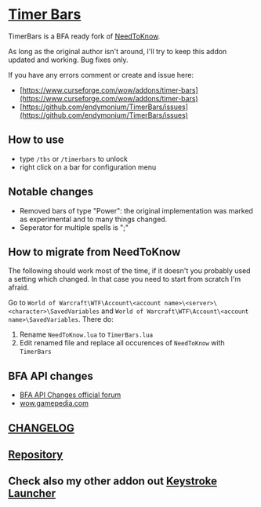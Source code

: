 # [Timer Bars](https://www.curseforge.com/wow/addons/timer-bars)

TimerBars is a BFA ready fork of [NeedToKnow](https://www.curseforge.com/wow/addons/need-to-know).

As long as the original author isn't around, I'll try to keep this addon updated and working. Bug fixes only.

If you have any errors comment or create and issue here:

* [https://www.curseforge.com/wow/addons/timer-bars](https://www.curseforge.com/wow/addons/timer-bars)
* [https://github.com/endymonium/TimerBars/issues](https://github.com/endymonium/TimerBars/issues)

## How to use

* type `/tbs` or `/timerbars` to unlock
* right click on a bar for configuration menu

## Notable changes

* Removed bars of type "Power": the original implementation was marked as experimental and to many things changed.
* Seperator for multiple spells is ";"

## How to migrate from NeedToKnow

The following should work most of the time, if it doesn't you probably used a setting which changed. In that case you need to start from scratch I'm afraid.

Go to `World of Warcraft\WTF\Account\<account name>\<server>\<character>\SavedVariables` and `World of Warcraft\WTF\Account\<account name>\SavedVariables`. There do:

1. Rename `NeedToKnow.lua` to `TimerBars.lua`
2. Edit renamed file and replace all occurences of `NeedToKnow` with `TimerBars`

## BFA API changes

* [BFA API Changes official forum](https://us.battle.net/forums/en/wow/topic/20762318007?page=1)
* [wow.gamepedia.com](https://wow.gamepedia.com/Patch_8.0.1/API_changes)

## [CHANGELOG](https://github.com/endymonium/TimerBars/blob/master/CHANGELOG.md)

## [Repository](https://github.com/endymonium/TimerBars)

## Check also my other addon out [Keystroke Launcher](https://wow.curseforge.com/projects/keystroke-launcher)
